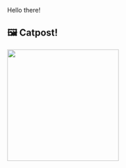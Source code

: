 Hello there!



## 🖼️ Catpost!

<sub>
    <img src="https://cdn2.thecatapi.com/images/bug.jpg" height="256">
</sub>

